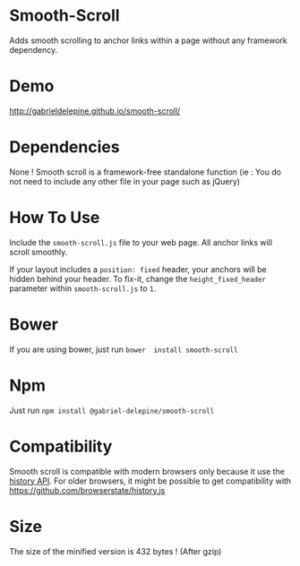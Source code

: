 Smooth-Scroll
=============

Adds smooth scrolling to anchor links within a page without any framework dependency.

Demo
===
http://gabrieldelepine.github.io/smooth-scroll/

Dependencies
===
None ! Smooth scroll is a framework-free standalone function (ie : You do not need to include any other file in your page such as jQuery)

How To Use
===
Include the `smooth-scroll.js` file to your web page. All anchor links will scroll smoothly.

If your layout includes a `position: fixed` header, your anchors will be hidden behind your header.
To fix-it, change the `height_fixed_header` parameter within `smooth-scroll.js` to `1`.

Bower
===
If you are using bower, just run `bower  install smooth-scroll`

Npm
===
Just run `npm install @gabriel-delepine/smooth-scroll`

Compatibility
===
Smooth scroll is compatible with modern browsers only because it use the [history API](http://caniuse.com/history).
For older browsers, it might be possible to get compatibility with https://github.com/browserstate/history.js

Size
===

The size of the minified version is 432 bytes ! (After gzip)
